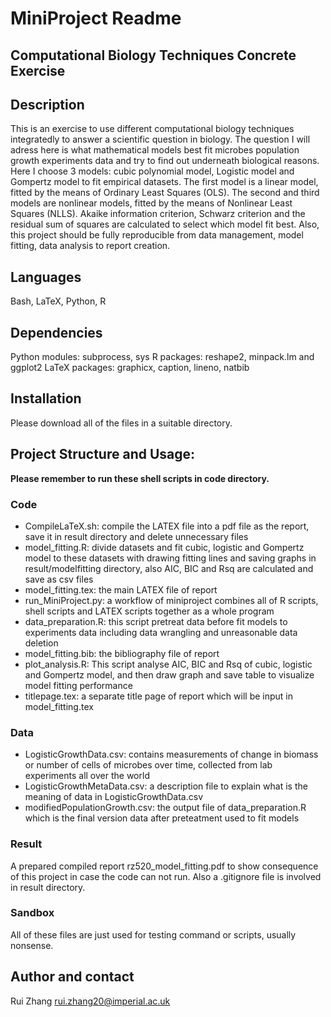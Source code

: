 # MiniProject Readme

## Computational Biology Techniques Concrete Exercise
## Description
This is an exercise to use different computational biology techniques integratedly to answer a 
scientific question in biology. The question I will adress here is what mathematical models 
best fit microbes population growth experiments data and try to find out underneath biological reasons. 
Here I choose 3 models: cubic polynomial model, Logistic model and Gompertz model to fit empirical 
datasets. The first model is a linear model, fitted by the means of Ordinary Least Squares (OLS). 
The second and third models are nonlinear models, fitted by the means of Nonlinear Least Squares 
(NLLS). Akaike information criterion, Schwarz criterion and the residual sum of squares are calculated 
to select which model fit best. Also, this project should be fully reproducible from data management, model 
fitting, data analysis to report creation.

## Languages
Bash, LaTeX, Python, R

## Dependencies
Python modules: subprocess, sys
R packages: reshape2, minpack.lm and ggplot2
LaTeX packages: graphicx, caption, lineno, natbib

## Installation
Please download all of the files in a suitable directory.

## Project Structure and Usage: 
**Please remember to run these shell scripts in code directory.**
### Code
- CompileLaTeX.sh: compile the LATEX file into a pdf file as the report, save it in result directory and delete unnecessary files
- model_fitting.R: divide datasets and fit cubic, logistic and Gompertz model to these datasets with drawing fitting lines and saving graphs in result/modelfitting directory, also AIC, BIC and Rsq are calculated and save as csv files
- model_fitting.tex: the main LATEX file of report
- run_MiniProject.py: a workflow of miniproject combines all of R scripts, shell scripts and LATEX scripts together as a whole program
- data_preparation.R: this script pretreat data before fit models to experiments data including data wrangling and unreasonable data deletion
- model_fitting.bib: the bibliography file of report
- plot_analysis.R: This script analyse AIC, BIC and Rsq of cubic, logistic and Gompertz model, and then draw graph and save table to visualize model fitting performance
- titlepage.tex: a separate title page of report which will be input in model_fitting.tex

### Data
- LogisticGrowthData.csv: contains measurements of change in biomass or number of cells of microbes over time, collected from lab experiments all over the world
- LogisticGrowthMetaData.csv: a description file to explain what is the meaning of data in LogisticGrowthData.csv 
- modifiedPopulationGrowth.csv: the output file of data_preparation.R which is the final version data after preteatment used to fit models

### Result
A prepared compiled report rz520_model_fitting.pdf to show consequence of this project in case the code can not run. Also a .gitignore file is involved in result directory.


### Sandbox
All of these files are just used for testing command or scripts, usually nonsense.

## Author and contact
Rui Zhang   rui.zhang20@imperial.ac.uk